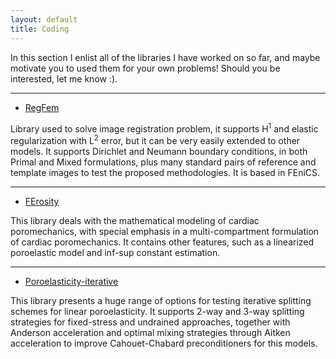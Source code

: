 ```yaml
---
layout: default
title: Coding
---
```


In this section I enlist all of the libraries I have worked on so far, and maybe motivate you to used them for your own problems! Should you be interested, let me know :). 

* * *

* [RegFem](https://bitbucket.org/nabarnaf/regfem)

Library used to solve image registration problem, it supports H<sup>1</sup> and elastic regularization with L<sup>2</sup> error, but it can be very easily extended to other models. It supports Dirichlet and Neumann boundary conditions, in both Primal and Mixed formulations, plus many standard pairs of reference and template images to test the proposed methodologies. It is based in FEniCS.

* * *

* [FErosity](https://bitbucket.org/nabarnaf/ferosity)

This library deals with the mathematical modeling of cardiac poromechanics, with special emphasis in a multi-compartment formulation of cardiac poromechanics. It contains other features, such as a linearized poroelastic model and inf-sup constant estimation. 

* * *

* [Poroelasticity-iterative](https://bitbucket.org/nabarnaf/poroelasticity_iterative)

This library presents a huge range of options for testing iterative splitting schemes for linear poroelasticity. It supports 2-way and 3-way splitting strategies for fixed-stress and undrained approaches, together with Anderson acceleration and optimal mixing strategies through Aitken acceleration to improve Cahouet-Chabard preconditioners for this models. 
